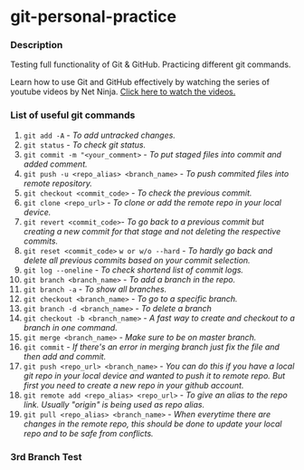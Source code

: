 # git-personal-practice

### Description
Testing full functionality of Git &amp; GitHub. Practicing different git commands.  

Learn how to use Git and GitHub effectively by watching the series of youtube videos by Net Ninja. [Click here to watch the videos.](https://www.youtube.com/playlist?list=PL4cUxeGkcC9goXbgTDQ0n_4TBzOO0ocPR)  

### List of useful git commands
1. `git add -A` - *To add untracked changes.*
2. `git status` - *To check git status.*
3. `git commit -m "<your_comment>` - *To put staged files into commit and added comment.*
4. `git push -u <repo_alias> <branch_name>` - *To push commited files into remote repository.*
5. `git checkout <commit_code>` - *To check the previous commit.*
6. `git clone <repo_url>` - *To clone or add the remote repo in your local device.*
7. `git revert <commit_code>`- *To go back to a previous commit but creating a new commit for that stage and not deleting the respective commits.*
8. `git reset <commit_code>` `w or w/o --hard` - *To hardly go back and delete all previous commits based on your commit selection.*
9. `git log --oneline` - *To check shortend list of commit logs.*
10. `git branch <branch_name>` - *To add a branch in the repo.*
11. `git branch -a` - *To show all branches.*
12. `git checkout <branch_name>` - *To go to a specific branch.*
13. `git branch -d <branch_name>` - *To delete a branch*
14. `git checkout -b <branch_name>` - *A fast way to create and checkout to a branch in one command.*
15. `git merge <branch_name>` - *Make sure to be on master branch.*
16. `git commit` - *If there's an error in merging branch just fix the file and then add and commit.*
17. `git push <repo_url> <branch_name>` - *You can do this if you have a local git repo in your local device and wanted to push it to remote  repo. But first you need to create a new repo in your github account.*
18. `git remote add <repo_alias> <repo_url>` - *To give an alias to the repo link. Usually "origin" is being used as repo alias.*
19. `git pull <repo_alias> <branch_name>` - *When everytime there are changes in the remote repo, this should be done to update your local repo and to be safe from conflicts.*

### 3rd Branch Test